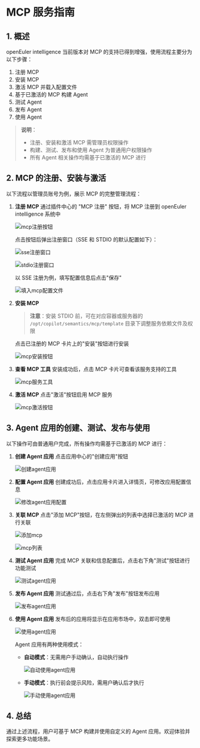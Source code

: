 # MCP 服务指南

## 1. 概述

openEuler intelligence 当前版本对 MCP 的支持已得到增强，使用流程主要分为以下步骤：

1. 注册 MCP
2. 安装 MCP
3. 激活 MCP 并载入配置文件
4. 基于已激活的 MCP 构建 Agent
5. 测试 Agent
6. 发布 Agent
7. 使用 Agent

> **说明**：
>
> - 注册、安装和激活 MCP 需管理员权限操作
> - 构建、测试、发布和使用 Agent 为普通用户权限操作
> - 所有 Agent 相关操作均需基于已激活的 MCP 进行

## 2. MCP 的注册、安装与激活

以下流程以管理员账号为例，展示 MCP 的完整管理流程：

1. **注册 MCP**
   通过插件中心的 "MCP 注册" 按钮，将 MCP 注册到 openEuler intelligence 系统中

   ![mcp注册按钮](pictures/regeister_mcp_button.png)

   点击按钮后弹出注册窗口（SSE 和 STDIO 的默认配置如下）：

   ![sse注册窗口](pictures/sse_mcp_register.png)

   ![stdio注册窗口](pictures/stdio_mcp_register.png)

   以 SSE 注册为例，填写配置信息后点击"保存"

   ![填入mcp配置文件](pictures/add_mcp.png)

2. **安装 MCP**

   > **注意**：安装 STDIO 前，可在对应容器或服务器的 `/opt/copilot/semantics/mcp/template` 目录下调整服务依赖文件及权限

   点击已注册的 MCP 卡片上的"安装"按钮进行安装

   ![mcp安装按钮](pictures/sse_mcp_intstalling.png)

3. **查看 MCP 工具**
   安装成功后，点击 MCP 卡片可查看该服务支持的工具

   ![mcp服务工具](pictures/mcp_details.png)

4. **激活 MCP**
   点击"激活"按钮启用 MCP 服务

   ![mcp激活按钮](pictures/activate_mcp.png)

## 3. Agent 应用的创建、测试、发布与使用

以下操作可由普通用户完成，所有操作均需基于已激活的 MCP 进行：

1. **创建 Agent 应用**
   点击应用中心的"创建应用"按钮

   ![创建agent应用](pictures/create_app_button.png)

2. **配置 Agent 应用**
   创建成功后，点击应用卡片进入详情页，可修改应用配置信息

   ![修改agent应用配置](pictures/edit_Agent_app_message.png)

3. **关联 MCP**
   点击"添加 MCP"按钮，在左侧弹出的列表中选择已激活的 MCP 进行关联

   ![添加mcp](pictures/add_mcp_button.png)

   ![mcp列表](pictures/add_mcp.png)

4. **测试 Agent 应用**
   完成 MCP 关联和信息配置后，点击右下角"测试"按钮进行功能测试

   ![测试agent应用](pictures/test_mcp.png)

5. **发布 Agent 应用**
   测试通过后，点击右下角"发布"按钮发布应用

   ![发布agent应用](pictures/publish_app.png)

6. **使用 Agent 应用**
   发布后的应用将显示在应用市场中，双击即可使用

   ![使用agent应用](pictures/click_and_use.png)

   Agent 应用有两种使用模式：

   - **自动模式**：无需用户手动确认，自动执行操作

     ![自动使用agent应用](pictures/chat_with_auto_excute.png)

   - **手动模式**：执行前会提示风险，需用户确认后才执行
   
     ![手动使用agent应用](pictures/chat_with_not_auto_excute.png)

## 4. 总结

通过上述流程，用户可基于 MCP 构建并使用自定义的 Agent 应用。欢迎体验并探索更多功能场景。
